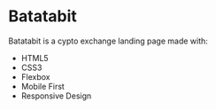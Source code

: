 # Batatabit

Batatabit is a cypto exchange landing page made with: 

* HTML5
* CSS3
* Flexbox
* Mobile First
* Responsive Design
